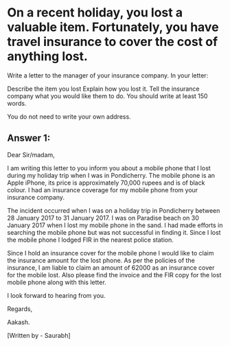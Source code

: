 # On a recent holiday, you lost a valuable item. Fortunately, you have travel insurance to cover the cost of anything lost.

Write a letter to the manager of your insurance company. In your letter:


 
Describe the item you lost
Explain how you lost it.
Tell the insurance company what you would like them to do.
You should write at least 150 words.

You do not need to write your own address.



## Answer 1: 
Dear Sir/madam,

I am writing this letter to you inform you about a mobile phone that I lost during my holiday trip when I was in Pondicherry. The mobile phone is an Apple iPhone, its price is approximately 70,000 rupees and is of black colour. I had an insurance coverage for my mobile phone from your insurance company.

The incident occurred when I was on a holiday trip in Pondicherry between 28 January 2017 to 31 January 2017. I was on Paradise beach on 30 January 2017 when I lost my mobile phone in the sand. I had made efforts in searching the mobile phone but was not successful in finding it. Since I lost the mobile phone I lodged FIR in the nearest police station.

Since I hold an insurance cover for the mobile phone I would like to claim the insurance amount for the lost phone. As per the policies of the insurance, I am liable to claim an amount of 62000 as an insurance cover for the mobile lost. Also please find the invoice and the FIR copy for the lost mobile phone along with this letter.

I look forward to hearing from you.

Regards,

Aakash.
 

[Written by - Saurabh]